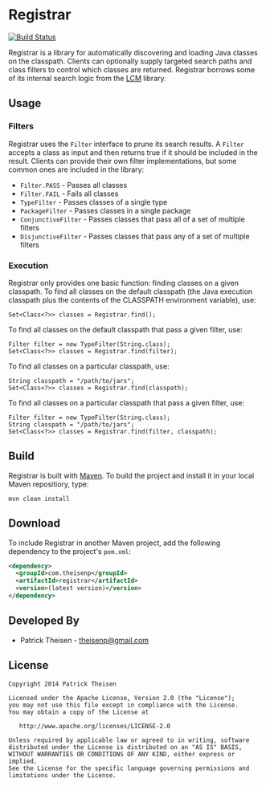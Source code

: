 Registrar
=========

[![Build Status](https://travis-ci.org/theisenp/registrar.png?branch=master)](https://travis-ci.org/theisenp/registrar)

Registrar is a library for automatically discovering and loading Java classes on the classpath. Clients can optionally supply targeted search paths and class filters to control which classes are returned. Registrar borrows some of its internal search logic from the [LCM][1] library.

Usage
-----

### Filters ###

Registrar uses the `Filter` interface to prune its search results. A `Filter` accepts a class as input and then returns true if it should be included in the result. Clients can provide their own filter implementations, but some common ones are included in the library:

- `Filter.PASS` - Passes all classes
- `Filter.FAIL` - Fails all classes
- `TypeFilter` - Passes classes of a single type
- `PackageFilter` - Passes classes in a single package
- `ConjunctiveFilter` - Passes classes that pass all of a set of multiple filters
- `DisjunctiveFilter` - Passes classes that pass any of a set of multiple filters

### Execution ###

Registrar only provides one basic function: finding classes on a given classpath. To find all classes on the default classpath (the Java execution classpath plus the contents of the CLASSPATH environment variable), use:

	Set<Class<?>> classes = Registrar.find();
	
To find all classes on the default classpath that pass a given filter, use:

	Filter filter = new TypeFilter(String.class);
	Set<Class<?>> classes = Registrar.find(filter);
	
To find all classes on a particular classpath, use:

	String classpath = "/path/to/jars";
	Set<Class<?>> classes = Registrar.find(classpath);
	
To find all classes on a particular classpath that pass a given filter, use:

	Filter filter = new TypeFilter(String.class);
	String classpath = "/path/to/jars";
	Set<Class<?>> classes = Registrar.find(filter, classpath);

Build
-----

Registrar is built with [Maven][2]. To build the project and install it in your local Maven repositiory, type:

	mvn clean install

Download
--------

To include Registrar in another Maven project, add the following dependency to the project's `pom.xml`:

```xml
<dependency>
  <groupId>com.theisenp</groupId>
  <artifactId>registrar</artifactId>
  <version>(latest version)</version>
</dependency>
```

Developed By
------------

* Patrick Theisen - <theisenp@gmail.com>

License
-------

    Copyright 2014 Patrick Theisen

    Licensed under the Apache License, Version 2.0 (the "License");
    you may not use this file except in compliance with the License.
    You may obtain a copy of the License at

       http://www.apache.org/licenses/LICENSE-2.0

    Unless required by applicable law or agreed to in writing, software
    distributed under the License is distributed on an "AS IS" BASIS,
    WITHOUT WARRANTIES OR CONDITIONS OF ANY KIND, either express or implied.
    See the License for the specific language governing permissions and
    limitations under the License.


[1]: lcm.googlecode.com
[2]: http://maven.apache.org/
